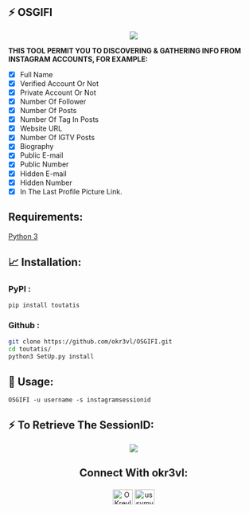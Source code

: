 ## :zap: OSGIFI

<p align="center"><img src="https://i.im.ge/2021/09/04/QSgbrJ.png"/></p>

**THIS TOOL PERMIT YOU TO DISCOVERING & GATHERING INFO FROM INSTAGRAM ACCOUNTS, FOR EXAMPLE:**

- [x] Full Name              
- [x] Verified Account Or Not
- [x] Private Account Or Not
- [x] Number Of Follower
- [x] Number Of Posts
- [x] Number Of Tag In Posts
- [x] Website URL
- [x] Number Of IGTV Posts
- [x] Biography
- [x] Public E-mail
- [x] Public Number
- [x] Hidden E-mail
- [x] Hidden Number
- [x] In The Last Profile Picture Link.

## Requirements:
[Python 3](https://www.python.org/downloads/release/python-397/)

## 📈 Installation:
### **PyPI :**

```pip install toutatis```

### **Github :**

```bash
git clone https://github.com/okr3vl/OSGIFI.git
cd toutatis/
python3 SetUp.py install
```

## :tada: Usage:

```
OSGIFI -u username -s instagramsessionid
```

## :zap: To Retrieve The SessionID:
<p align="center"><img src="https://lh3.googleusercontent.com/proxy/ADpgW3ne93UnLTO2ls1CUNOR7yqSoLDcpPTYeapX-cf317N2UMzLOqWZdO4OWX2SMPylViBVeZcqf1_rtuZoxC5Yzk2sLBAM-duX_HCrXmsOgnqhYJIj5YWiCUOWCQ"/></p>

## <p align="center"> Connect With okr3vl: </p>

<p align="center">
<a href="https://twitter.com/OKrevl" target="blank"><img align="center" src="https://cdn.jsdelivr.net/npm/simple-icons@3.0.1/icons/twitter.svg" alt="OKrevl" height="30" width="40" /></a>
<a href="https://instagram.com/ussvmv_krevl" target="blank"><img align="center" src="https://cdn.jsdelivr.net/npm/simple-icons@3.0.1/icons/instagram.svg" alt="ussvmv_krevl" height="30" width="40" /></a>
</p>
